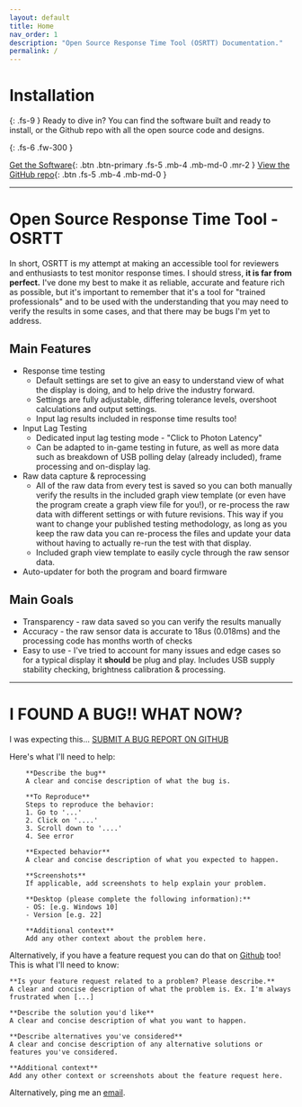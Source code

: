 ```yaml
---
layout: default
title: Home
nav_order: 1
description: "Open Source Response Time Tool (OSRTT) Documentation."
permalink: /
---
```


# Installation
{: .fs-9 }
Ready to dive in? You can find the software built and ready to install, or the Github repo with all the open source code and designs.

{: .fs-6 .fw-300 }

[Get the Software](https://github.com/andymanic/OSRTT/releases){: .btn .btn-primary .fs-5 .mb-4 .mb-md-0 .mr-2 } [View the GitHub repo](https://github.com/andymanic/OSRTT){: .btn .fs-5 .mb-4 .mb-md-0 }

---

# Open Source Response Time Tool - OSRTT

In short, OSRTT is my attempt at making an accessible tool for reviewers and enthusiasts to test monitor response times. I should stress, **it is far from perfect.** I've done my best to make it as reliable, accurate and feature rich as possible, but it's important to remember that it's a tool for "trained professionals" and to be used with the understanding that you may need to verify the results in some cases, and that there may be bugs I'm yet to address.

## Main Features
* Response time testing
    - Default settings are set to give an easy to understand view of what the display is doing,     and to help drive the industry forward.
    - Settings are fully adjustable, differing tolerance levels, overshoot calculations and     output settings.
    - Input lag results included in response time results too!
* Input Lag Testing
    - Dedicated input lag testing mode - "Click to Photon Latency"
    - Can be adapted to in-game testing in future, as well as more data such as breakdown of USB polling delay (already included), frame processing and on-display lag.
* Raw data capture & reprocessing
    - All of the raw data from every test is saved so you can both manually verify the results in the included graph view template (or even have the program create a graph view file for you!), or re-process the raw data with different settings or with future revisions. This way if you want
    to change your published testing methodology, as long as you keep the raw data you can re-process the files and update your data without having to actually re-run the test with that display.
    - Included graph view template to easily cycle through the raw sensor data.
* Auto-updater for both the program and board firmware

## Main Goals
* Transparency - raw data saved so you can verify the results manually
* Accuracy - the raw sensor data is accurate to 18us (0.018ms) and the processing code has months worth of checks 
* Easy to use - I've tried to account for many issues and edge cases so for a typical display it **should** be plug and play. Includes USB supply stability checking, brightness calibration & 
  processing.

---

# I FOUND A BUG!! WHAT NOW?

I was expecting this... [SUBMIT A BUG REPORT ON GITHUB](https://github.com/andymanic/OSRTT/issues/new/choose)

Here's what I'll need to help:

```
    **Describe the bug**
    A clear and concise description of what the bug is.

    **To Reproduce**
    Steps to reproduce the behavior:
    1. Go to '...'
    2. Click on '....'
    3. Scroll down to '....'
    4. See error

    **Expected behavior**
    A clear and concise description of what you expected to happen.

    **Screenshots**
    If applicable, add screenshots to help explain your problem.

    **Desktop (please complete the following information):**
    - OS: [e.g. Windows 10]
    - Version [e.g. 22]

    **Additional context**
    Add any other context about the problem here.
```

Alternatively, if you have a feature request you can do that on [Github](https://github.com/andymanic/OSRTT/issues/new/choose) too! This is what I'll need to know:

```
**Is your feature request related to a problem? Please describe.**
A clear and concise description of what the problem is. Ex. I'm always frustrated when [...]

**Describe the solution you'd like**
A clear and concise description of what you want to happen.

**Describe alternatives you've considered**
A clear and concise description of any alternative solutions or features you've considered.

**Additional context**
Add any other context or screenshots about the feature request here.
```

Alternatively, ping me an [email](mailto:inbox@techteamgb.com).